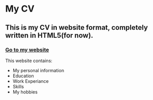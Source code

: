 # My CV
## This is my CV in website format, completely written in HTML5(for now).
### [Go to my website](https://rahulkrishnakr.github.io/cv/)
This website contains: 
- My personal information
- Education
- Work Experiance
- Skills 
- My hobbies
